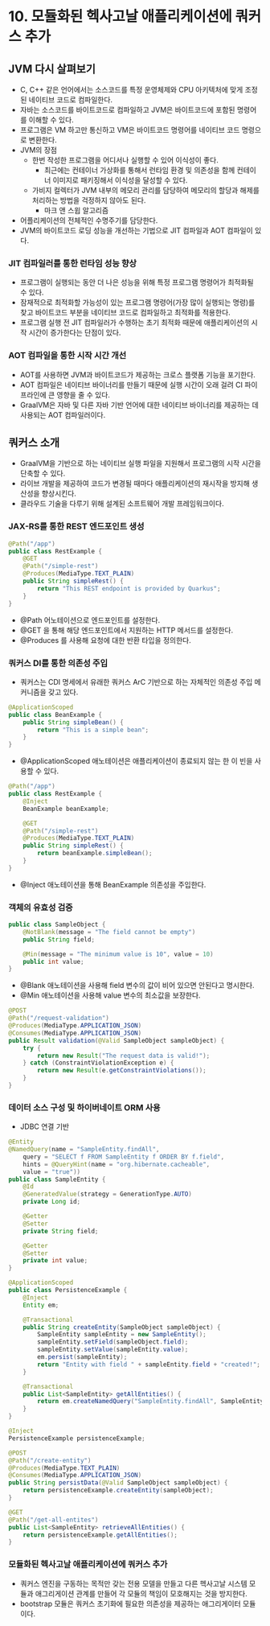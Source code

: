 # 10. 모듈화된 헥사고날 애플리케이션에 쿼커스 추가

## JVM 다시 살펴보기

- C, C++ 같은 언어에서는 소스코드를 특정 운영체제와 CPU 아키텍처에 맞게 조정된 네이티브 코드로 컴파일한다.
- 자바는 소스코드를 바이트코드로 컴파일하고 JVM은 바이트코드에 포함된 명령어를 이해할 수 있다.
- 프로그램은 VM 하고만 통신하고 VM은 바이트코드 명령어를 네이티브 코드 명령으로 변환한다.
- JVM의 장점
    - 한번 작성한 프로그램을 어디서나 실행할 수 있어 이식성이 좋다.
        - 최근에는 컨테이너 가상화를 통해서 런타임 환경 및 의존성을 함께 컨테이너 이미지로 패키징해서 이식성을 달성할 수 있다.
    - 가비지 컬렉터가 JVM 내부의 메모리 관리를 담당하여 메모리의 할당과 해제를 처리하는 방법을 걱정하지 않아도 된다.
        - 마크 앤 스윕 알고리즘
- 어플리케이션의 전체적인 수명주기를 담당한다.
- JVM의 바이트코드 로딩 성능을 개선하는 기법으로 JIT 컴파일과 AOT 컴파일이 있다.

### JIT 컴파일러를 통한 런타임 성능 향상

- 프로그램이 실행되는 동안 더 나은 성능을 위해 특정 프로그램 명령어가 최적화될 수 있다.
- 잠재적으로 최적화할 가능성이 있는 프로그램 명령어(가장 많이 실행되는 명령)를 찾고 바이트코드 부분을 네이티브 코드로 컴파일하고 최적화를 적용한다.
- 프로그램 실행 전 JIT 컴파일러가 수행하는 초기 최적화 때문에 애플리케이션의 시작 시간이 증가한다는 단점이 있다.

### AOT 컴파일을 통한 시작 시간 개선

- AOT를 사용하면 JVM과 바이트코드가 제공하는 크로스 플랫폼 기능을 포기한다.
- AOT 컴파일은 네이티브 바이너리를 만들기 때문에 실행 시간이 오래 걸려 CI 파이프라인에 큰 영향을 줄 수 있다.
- GraalVM은 자바 및 다른 자바 기반 언어에 대한 네이티브 바이너리를 제공하는 데 사용되는 AOT 컴파일러이다.

## 쿼커스 소개

- GraalVM을 기반으로 하는 네이티브 실행 파일을 지원해서 프로그램의 시작 시간을 단축할 수 있다.
- 라이브 개발을 제공하여 코드가 변경될 때마다 애플리케이션의 재시작을 방지해 생산성을 향상시킨다.
- 클라우드 기술을 다루기 위해 설계된 소프트웨어 개발 프레임워크이다.

### JAX-RS를 통한 REST 엔드포인트 생성

```java
@Path("/app")
public class RestExample {
	@GET
	@Path("/simple-rest")
	@Produces(MediaType.TEXT_PLAIN)
	public String simpleRest() {
		return "This REST endpoint is provided by Quarkus";
	}
}
```

- @Path 어노테이션으로 엔드포인트를 설정한다.
- @GET 을 통해 해당 엔드포인트에서 지원하는 HTTP 메서드를 설정한다.
- @Produces 를 사용해 요청에 대한 반환 타입을 정의한다.

### 쿼커스 DI를 통한 의존성 주입

- 쿼커스는 CDI 명세에서 유래한 쿼커스 ArC 기반으로 하는 자체적인 의존성 주입 메커니즘을 갖고 있다.

```java
@ApplicationScoped
public class BeanExample {
	public String simpleBean() {
		return "This is a simple bean";
	}
}
```

- @ApplicationScoped 애노테이션은 애플리케이션이 종료되지 않는 한 이 빈을 사용할 수 있다.

```java
@Path("/app")
public class RestExample {
	@Inject
	BeanExample beanExample;

	@GET
	@Path("/simple-rest")
	@Produces(MediaType.TEXT_PLAIN)
	public String simpleRest() {
		return beanExample.simpleBean();
	}
}
```

- @Inject 애노테이션을 통해 BeanExample 의존성을 주입한다.

### 객체의 유효성 검증

```java
public class SampleObject {
	@NotBlank(message = "The field cannot be empty")
	public String field;

	@Min(message = "The minimum value is 10", value = 10)
	public int value;
}
```

- @Blank 애노테이션을 사용해 field 변수의 값이 비어 있으면 안된다고 명시한다.
- @Min 애노테이션을 사용해 value 변수의 최소값을 보장한다.

```java
@POST
@Path("/request-validation")
@Produces(MediaType.APPLICATION_JSON)
@Consumes(MediaType.APPLICATION_JSON)
public Result validation(@Valid SampleObject sampleObject) {
	try {
		return new Result("The request data is valid!");
	} catch (ConstraintViolationException e) {
		return new Result(e.getConstraintViolations());
	}
}
```

### 데이터 소스 구성 및 하이버네이트 ORM 사용

- JDBC 연결 기반

```java
@Entity
@NamedQuery(name = "SampleEntity.findAll",
	query = "SELECT f FROM SampleEntity f ORDER BY f.field",
	hints = @QueryHint(name = "org.hibernate.cacheable",
	value = "true"))
public class SampleEntity {
	@Id
	@GeneratedValue(strategy = GenerationType.AUTO)
	private Long id;

	@Getter
	@Setter
	private String field;

	@Getter
	@Setter
	private int value;
}
```

```java
@ApplicationScoped
public class PersistenceExample {
	@Inject
	Entity em;

	@Transactional
	public String createEntity(SampleObject sampleObject) {
		SampleEntity sampleEntity = new SampleEntity();
		sampleEntity.setField(sampleObject.field);
		sampleEntity.setValue(sampleEntity.value);
		em.persist(sampleEntity);
		return "Entity with field " + sampleEntity.field + "created!";
	}

	@Transactional
	public List<SampleEntity> getAllEntities() {
		return em.createNamedQuery("SampleEntity.findAll", SampleEntity.class).getResultList();
	}
}
```

```java
@Inject
PersistenceExample persistenceExample;

@POST
@Path("/create-entity")
@Produces(MediaType.TEXT_PLAIN)
@Consumes(MediaType.APPLICATION_JSON)
public String persistData(@Valid SampleObject sampleObject) {
	return persistenceExample.createEntity(sampleObject);
}

@GET
@Path("/get-all-entites")
public List<SampleEntity> retrieveAllEntities() {
	return persistenceExample.getAllEntities();
}
```

### 모듈화된 헥사고날 애플리케이션에 쿼커스 추가

- 쿼커스 엔진을 구동하는 목적만 갖는 전용 모델을 만들고 다른 헥사고날 시스템 모듈과 애그리게이션 관계를 만들어 각 모듈의 책임이 모호해지는 것을 방지한다.
- bootstrap 모듈은 쿼커스 초기화에 필요한 의존성을 제공하는 애그리게이터 모듈이다.
